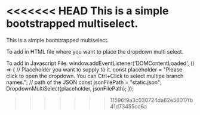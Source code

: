 <<<<<<< HEAD
This is a simple bootstrapped multiselect.
=======
This is a simple bootstrapped multiselect.

To add in HTML file where you want to place the dropdown multi select.
<div class="multi_select_component_body" id="multi_select_component_body"></div>

To add in Javascript File.
window.addEventListener('DOMContentLoaded', () => {
    // Placeholder you want to supply to it.
    const placeholder = "Please click to open the dropdown. You can Ctrl+Click to select multipe branch names.";
    // path of the JSON
    const jsonFilePath = "static.json";
    DropdownMultiSelect(placeholder, jsonFilePath);
});
>>>>>>> 11596f9a3c030724da62e56017fb41d73455cd6a
